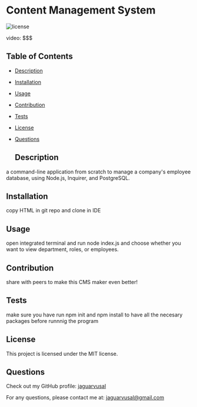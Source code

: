 # Content Management System

  ![license](https://img.shields.io/badge/license-MIT-blue.svg)

  video: $$$

  ## Table of Contents

- [Description](#description)
- [Installation](#installation)
- [Usage](#usage)
- [Contribution](#contribution)
- [Tests](#tests)
- [License](#license)
- [Questions](#questions)

  ## Description

a command-line application from scratch to manage a company's employee database, using Node.js, Inquirer, and PostgreSQL.

  ## Installation

  copy HTML in git repo and clone in IDE

  ## Usage

  open integrated terminal and run node index.js and choose whether you want to view department, roles, or employees.

  ## Contribution

  share with peers to make this CMS maker even better!

  ## Tests

  make sure you have run npm init and npm install to have all the necesary packages before runnnig the program

  ## License

  This project is licensed under the MIT license.

  ## Questions

  Check out my GitHub profile: [jaguarvusal](https://github.com/jaguarvusal)

  For any questions, please contact me at: [jaguarvusal@gmail.com](mailto:#{data.email})
